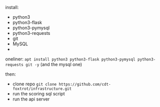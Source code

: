 install:
- python3
- python3-flask
- python3-pymysql
- python3-requests
- git
- MySQL
- 
oneliner:
`apt install python3 python3-flask python3-pymysql python3-requests git -y` (and the mysql one)

then:
- clone repo `git clone https://github.com/cdt-foxtrot/infrastructure.git`
- run the scoring sql script
- run the api server
